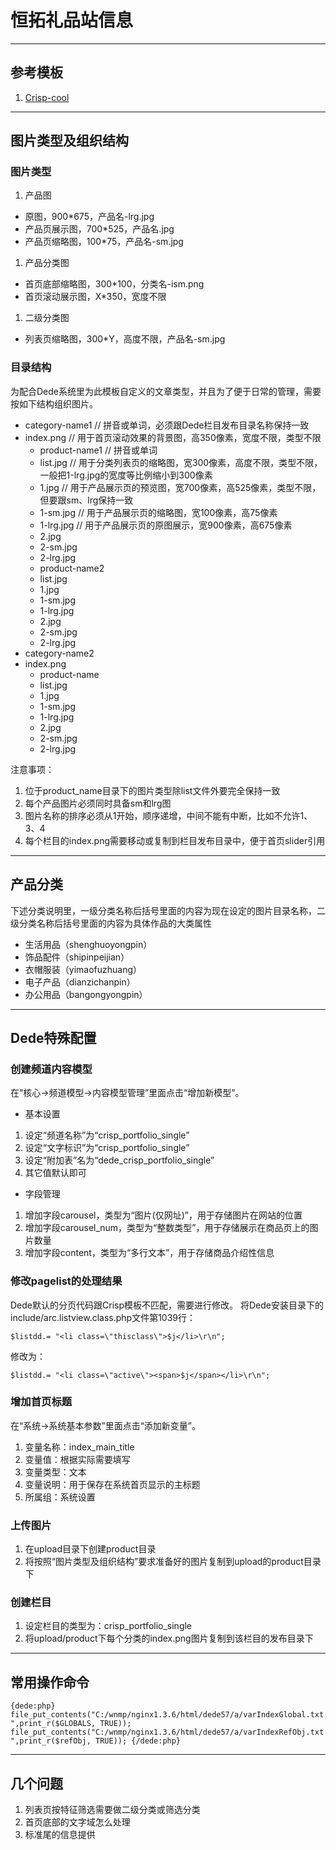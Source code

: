 # 恒拓礼品站信息 #

---
## 参考模板 ##
1. [Crisp-cool](http://bombdiggitydesign.com/crisp/Crisp-cool/index.html)

---
## 图片类型及组织结构 ##

### 图片类型 ###
1. 产品图
- 原图，900*675，产品名-lrg.jpg
- 产品页展示图，700*525，产品名.jpg
- 产品页缩略图，100*75，产品名-sm.jpg
1. 产品分类图
- 首页底部缩略图，300*100，分类名-ism.png
- 首页滚动展示图，X*350，宽度不限
1. 二级分类图
- 列表页缩略图，300*Y，高度不限，产品名-sm.jpg

### 目录结构 ###
为配合Dede系统里为此模板自定义的文章类型，并且为了便于日常的管理，需要按如下结构组织图片。

* category-name1 // 拼音或单词，必须跟Dede栏目发布目录名称保持一致
 * index.png  // 用于首页滚动效果的背景图，高350像素，宽度不限，类型不限
    * product-name1 // 拼音或单词
     * list.jpg // 用于分类列表页的缩略图，宽300像素，高度不限，类型不限，一般把1-lrg.jpg的宽度等比例缩小到300像素
     * 1.jpg // 用于产品展示页的预览图，宽700像素，高525像素，类型不限，但要跟sm、lrg保持一致
     * 1-sm.jpg // 用于产品展示页的缩略图，宽100像素，高75像素
     * 1-lrg.jpg // 用于产品展示页的原图展示，宽900像素，高675像素
     * 2.jpg
     * 2-sm.jpg
     * 2-lrg.jpg
    * product-name2
     * list.jpg
     * 1.jpg
     * 1-sm.jpg
     * 1-lrg.jpg
     * 2.jpg
     * 2-sm.jpg
     * 2-lrg.jpg
* category-name2
 * index.png
    * product-name
     * list.jpg
     * 1.jpg
     * 1-sm.jpg
     * 1-lrg.jpg
     * 2.jpg
     * 2-sm.jpg
     * 2-lrg.jpg

注意事项：

1. 位于product_name目录下的图片类型除list文件外要完全保持一致
1. 每个产品图片必须同时具备sm和lrg图
1. 图片名称的排序必须从1开始，顺序递增，中间不能有中断，比如不允许1、3、4
2. 每个栏目的index.png需要移动或复制到栏目发布目录中，便于首页slider引用

---
## 产品分类 ##

下述分类说明里，一级分类名称后括号里面的内容为现在设定的图片目录名称，二级分类名称后括号里面的内容为具体作品的大类属性

* 生活用品（shenghuoyongpin）
* 饰品配件（shipinpeijian）
* 衣帽服装（yimaofuzhuang）
* 电子产品（dianzichanpin）
* 办公用品（bangongyongpin）

---
## Dede特殊配置 ##

### 创建频道内容模型 ###

在“核心->频道模型->内容模型管理”里面点击“增加新模型”。

* 基本设置
 1. 设定“频道名称”为“crisp_portfolio_single”
 1. 设定“文字标识”为“crisp_portfolio_single”
 1. 设定“附加表”名为“dede_crisp_portfolio_single”
 1. 其它值默认即可
* 字段管理
 1. 增加字段carousel，类型为“图片(仅网址)”，用于存储图片在网站的位置
 2. 增加字段carousel_num，类型为“整数类型”，用于存储展示在商品页上的图片数量
 3. 增加字段content，类型为“多行文本”，用于存储商品介绍性信息

### 修改pagelist的处理结果 ###

Dede默认的分页代码跟Crisp模板不匹配，需要进行修改。
将Dede安装目录下的include/arc.listview.class.php文件第1039行：

`$listdd.= "<li class=\"thisclass\">$j</li>\r\n";`

修改为：

`$listdd.= "<li class=\"active\"><span>$j</span></li>\r\n";`

### 增加首页标题 ###

在“系统->系统基本参数”里面点击“添加新变量”。

1. 变量名称：index_main_title
2. 变量值：根据实际需要填写
3. 变量类型：文本
4. 变量说明：用于保存在系统首页显示的主标题
5. 所属组：系统设置

### 上传图片 ###

1. 在upload目录下创建product目录
1. 将按照“图片类型及组织结构”要求准备好的图片复制到upload的product目录下

### 创建栏目 ###

1. 设定栏目的类型为：crisp_portfolio_single
2. 将upload/product下每个分类的index.png图片复制到该栏目的发布目录下

---
## 常用操作命令 ##

`
{dede:php}
file_put_contents("C:/wnmp/nginx1.3.6/html/dede57/a/varIndexGlobal.txt",print_r($GLOBALS, TRUE));
file_put_contents("C:/wnmp/nginx1.3.6/html/dede57/a/varIndexRefObj.txt",print_r($refObj, TRUE));
{/dede:php}
`

---
## 几个问题 ##

1. 列表页按特征筛选需要做二级分类或筛选分类
2. 首页底部的文字域怎么处理
3. 标准尾的信息提供
